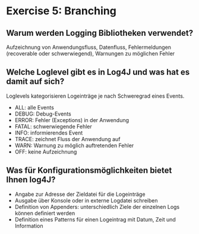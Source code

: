 # Exercise 5: Branching

## Warum werden Logging Bibliotheken verwendet?

Aufzeichnung von Anwendungsfluss, Datenfluss, Fehlermeldungen (recoverable oder schwerwiegend), Warnungen zu möglichen Fehler

## Welche Loglevel gibt es in Log4J und was hat es damit auf sich?

Loglevels kategorisieren Logeinträge je nach Schweregrad eines Events.

- ALL: alle Events
- DEBUG: Debug-Events
- ERROR: Fehler (Exceptions) in der Anwendung
- FATAL: schwerwiegende Fehler
- INFO: informierendes Event
- TRACE: zeichnet Fluss der Anwendung auf
- WARN: Warnung zu möglich auftretenden Fehler
- OFF: keine Aufzeichnung

## Was für Konfigurationsmöglichkeiten bietet Ihnen log4J?

- Angabe zur Adresse der Zieldatei für die Logeinträge
- Ausgabe über Konsole oder in externe Logdatei schreiben
- Definition von Appenders: unterschiedlich Ziele der einzelnen Logs können definiert werden
- Definition eines Patterns für einen Logeintrag mit Datum, Zeit und Information
